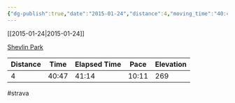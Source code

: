```yaml
---
{"dg-publish":true,"date":"2015-01-24","distance":4,"moving_time":"40:47","elapsed_time":"41:14","pace":"10:11","total_elevation_gain":269,"url":"https://www.strava.com/activities/255526528","permalink":"/01-personal/strava/2015-01-24-shevlin-park/","dgPassFrontmatter":true}
---
```



[[2015-01-24\|2015-01-24]]

[Shevlin Park](https://www.strava.com/activities/255526528)

| Distance | Time  | Elapsed Time | Pace  | Elevation |
| -------- | ----- | ------------ | ----- | --------- |
| 4        | 40:47 | 41:14        | 10:11 | 269       |




#strava
